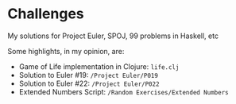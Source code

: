 # Challenges
My solutions for Project Euler, SPOJ, 99 problems in Haskell, etc

Some highlights, in my opinion, are:
- Game of Life implementation in Clojure: `life.clj`
- Solution to Euler #19: `/Project Euler/P019`
- Solution to Euler #22: `/Project Euler/P022`
- Extended Numbers Script: `/Random Exercises/Extended Numbers`
